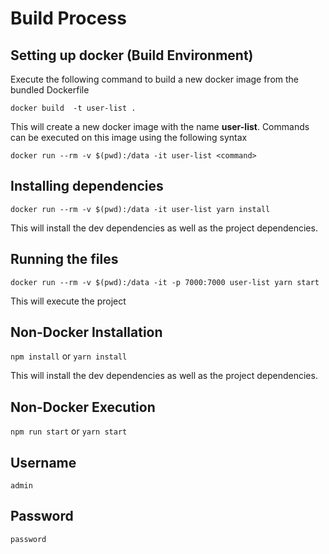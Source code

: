 # Build Process

## Setting up docker (Build Environment)

Execute the following command to build a new docker image from the bundled Dockerfile

`docker build  -t user-list .`

This will create a new docker image with the name **user-list**.
Commands can be executed on this image using the following syntax

`docker run --rm -v $(pwd):/data -it user-list <command>`

## Installing dependencies

`docker run --rm -v $(pwd):/data -it user-list yarn install`

This will install the dev dependencies as well as the project dependencies.


## Running the files

`docker run --rm -v $(pwd):/data -it -p 7000:7000 user-list yarn start`

This will execute the project

## Non-Docker Installation

`npm install` or `yarn install`

This will install the dev dependencies as well as the project dependencies.

## Non-Docker Execution

`npm run start` or `yarn start`

## Username

`admin`

## Password

`password`
